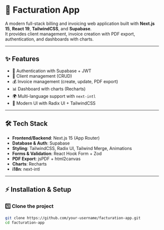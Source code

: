 # 📑 Facturation App

A modern full-stack billing and invoicing web application built with **Next.js 15**, **React 19**, **TailwindCSS**, and **Supabase**.  
It provides client management, invoice creation with PDF export, authentication, and dashboards with charts.

---

## ✨ Features

- 🔐 Authentication with Supabase + JWT
- 👥 Client management (CRUD)
- 💰 Invoice management (create, update, PDF export)
- 📊 Dashboard with charts (Recharts)
- 🌍 Multi-language support with `next-intl`
- 🎨 Modern UI with Radix UI + TailwindCSS

---

## 🛠️ Tech Stack

- **Frontend/Backend**: Next.js 15 (App Router)  
- **Database & Auth**: Supabase  
- **Styling**: TailwindCSS, Radix UI, Tailwind Merge, Animations  
- **Forms & Validation**: React Hook Form + Zod  
- **PDF Export**: jsPDF + html2canvas  
- **Charts**: Recharts  
- **i18n**: next-intl  

---

## ⚡ Installation & Setup

### 1️⃣ Clone the project
```bash
git clone https://github.com/your-username/facturation-app.git
cd facturation-app
